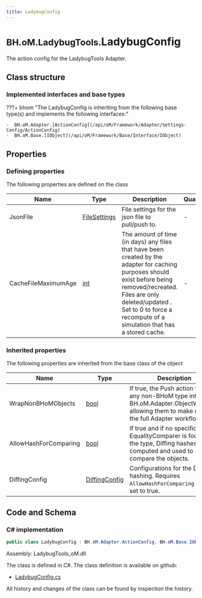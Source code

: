 ```yaml
---
title: LadybugConfig
---
```


# <small>BH.oM.LadybugTools.</small>**LadybugConfig**

The action config for the LadybugTools Adapter.

## Class structure

### Implemented interfaces and base types

???+ bhom "The LadybugConfig is inheriting from the following base type(s) and implements the following interfaces:"

    -  BH.oM.Adapter.[ActionConfig](/api/oM/Framework/Adapter/Settings-Config/ActionConfig)
    -  BH.oM.Base.[IObject](/api/oM/Framework/Base/Interface/IObject)


## Properties



### Defining properties

The following properties are defined on the class

| Name             | Type             | Description      | Quantity         |
|------------------|------------------|------------------|------------------|
| JsonFile | [FileSettings](/api/oM/Framework/Adapter/FileSettings) | File settings for the json file to pull/push to. | - |
| CacheFileMaximumAge | [int](https://learn.microsoft.com/en-us/dotnet/api/System.Int32?view=netstandard-2.0) | The amount of time (in days) any files that have been created by the adapter for caching purposes should exist before being removed/recreated. <br> Files are only deleted/updated . <br> Set to 0 to force a recompute of a simulation that has a stored cache. | - |


### Inherited properties
The following properties are inherited from the base class of the object

| Name             | Type             | Description      | Quantity         |
|------------------|------------------|------------------|------------------|
| WrapNonBHoMObjects | [bool](https://learn.microsoft.com/en-us/dotnet/api/System.Boolean?view=netstandard-2.0) | If true, the Push action wraps any non-BHoM type into a BH.oM.Adapter.ObjectWrapper, allowing them to make use of the full Adapter workflow. | - |
| AllowHashForComparing | [bool](https://learn.microsoft.com/en-us/dotnet/api/System.Boolean?view=netstandard-2.0) | If true and if no specific EqualityComparer is found for the type, Diffing hashes are computed and used to compare the objects. | - |
| DiffingConfig | [DiffingConfig](/api/oM/Framework/Diffing/DiffingConfig) | Configurations for the Diffing hashing. Requires `AllowHashForComparing` to be set to true. | - |


## Code and Schema

### C# implementation

``` C# title="C#"
public class LadybugConfig : BH.oM.Adapter.ActionConfig, BH.oM.Base.IObject
```

Assembly: LadybugTools_oM.dll

The class is defined in C#. The class definition is available on github:

- [LadybugConfig.cs](https://github.com/BHoM/LadybugTools_Toolkit/blob/develop/LadybugTools_oM/Config\LadybugConfig.cs)

All history and changes of the class can be found by inspection the history.
